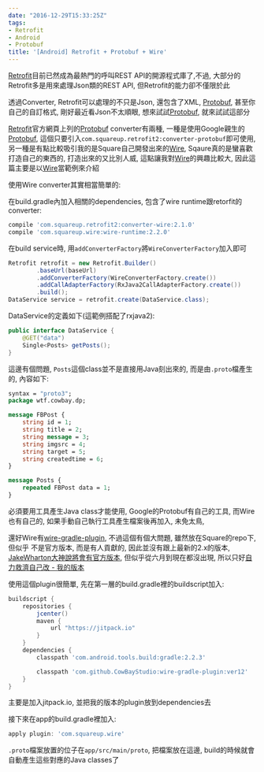 ```yaml
---
date: "2016-12-29T15:33:25Z"
tags:
- Retrofit
- Android
- Protobuf
title: '[Android] Retrofit + Protobuf + Wire'
---
```


[Retrofit](https://square.github.io/retrofit/)目前已然成為最熱門的呼叫REST API的開源程式庫了,不過,
大部分的Retrofit多是用來處理Json類的REST API, 但Retrofit的能力卻不僅限於此

透過Converter, Retrofit可以處理的不只是Json, 還包含了XML, [Protobuf](https://developers.google.com/protocol-buffers/), 甚至你自己的自訂格式, 剛好最近看Json不太順眼,
想來試試[Protobuf](https://developers.google.com/protocol-buffers/), 就來試試這部分

[Retrofit](https://square.github.io/retrofit/)官方網頁上列的[Protobuf](https://developers.google.com/protocol-buffers/) converter有兩種,
一種是使用Google親生的[Protobuf](https://developers.google.com/protocol-buffers/), 這個只要引入```com.squareup.retrofit2:converter-protobuf```即可使用,
另一種是有點比較吸引我的是Square自己開發出來的[Wire](https://github.com/square/wire), Sqaure真的是蠻喜歡打造自己的東西的, 打造出來的又比別人威,
這點讓我對[Wire](https://github.com/square/wire)的興趣比較大, 因此這篇主要是以[Wire](https://github.com/square/wire)當範例來介紹

使用Wire converter其實相當簡單的:

在build.gradle內加入相關的dependencies, 包含了wire runtime跟retorfit的converter:

```groovy
compile 'com.squareup.retrofit2:converter-wire:2.1.0'
compile 'com.squareup.wire:wire-runtime:2.2.0'
```

在build service時, 用`addConverterFactory`將`WireConverterFactory`加入即可

```java
Retrofit retrofit = new Retrofit.Builder()
		.baseUrl(baseUrl)
		.addConverterFactory(WireConverterFactory.create())
		.addCallAdapterFactory(RxJava2CallAdapterFactory.create())
		.build();
DataService service = retrofit.create(DataService.class);
```

DataService的定義如下(這範例搭配了rxjava2):

```java
public interface DataService {
    @GET("data")
    Single<Posts> getPosts();
}
```

這邊有個問題, `Posts`這個class並不是直接用Java刻出來的, 而是由`.proto`檔產生的, 內容如下:

```protobuf
syntax = "proto3";
package wtf.cowbay.dp;

message FBPost {
	string id = 1;
	string title = 2;
	string message = 3;
	string imgsrc = 4;
	string target = 5;
	string createdtime = 6;
}

message Posts {
	repeated FBPost data = 1;
}
```

必須要用工具產生Java class才能使用, Google的Protobuf有自己的工具, 而Wire也有自己的, 如果手動自己執行工具產生檔案後再加入, 未免太鳥,

還好Wire有[wire-gradle-plugin](https://github.com/square/wire-gradle-plugin), 不過這個有個大問題, 雖然放在Square的repo下, 但似乎
不是官方版本, 而是有人貢獻的, 因此並沒有跟上最新的2.x的版本, [JakeWharton大神說將會有官方版本](https://github.com/square/wire-gradle-plugin/issues/11),
但似乎從六月到現在都沒出現, 所以只好[自力救濟自己改 - 我的版本](https://github.com/CowBayStudio/wire-gradle-plugin)

使用這個plugin很簡單, 先在第一層的build.gradle裡的buildscript加入:

```groovy
buildscript {
    repositories {
        jcenter()
        maven {
            url "https://jitpack.io"
        }
    }
    dependencies {
        classpath 'com.android.tools.build:gradle:2.2.3'

        classpath 'com.github.CowBayStudio:wire-gradle-plugin:ver12'
    }
}
```

主要是加入jitpack.io, 並把我的版本的plugin放到dependencies去

接下來在app的build.gradle裡加入:

```groovy
apply plugin: 'com.squareup.wire'
```

`.proto`檔案放置的位子在`app/src/main/proto`, 把檔案放在這邊, build的時候就會自動產生這些對應的Java classes了